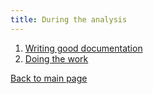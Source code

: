 ```yaml
---
title: During the analysis
---
```

1. [Writing good documentation](./4_Documentation.md)
2. [Doing the work](./5_Doing_the_work.md)

[Back to main page](../)